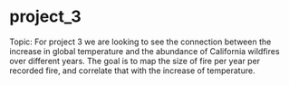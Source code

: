 # project_3
Topic: 
For project 3 we are looking to see the connection between the increase in global temperature and the abundance of California wildfires over different years. The goal is to map the size of fire per year per recorded fire, and correlate that with the increase of temperature.